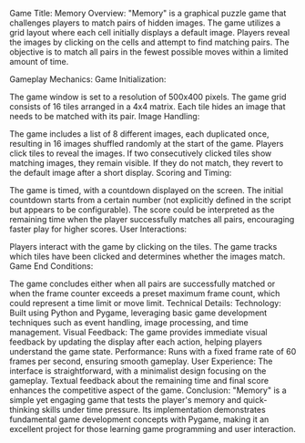 Game Title: Memory
Overview:
"Memory" is a graphical puzzle game that challenges players to match pairs of hidden images. The game utilizes a grid layout where each cell initially displays a default image. Players reveal the images by clicking on the cells and attempt to find matching pairs. The objective is to match all pairs in the fewest possible moves within a limited amount of time.

Gameplay Mechanics:
Game Initialization:

The game window is set to a resolution of 500x400 pixels.
The game grid consists of 16 tiles arranged in a 4x4 matrix.
Each tile hides an image that needs to be matched with its pair.
Image Handling:

The game includes a list of 8 different images, each duplicated once, resulting in 16 images shuffled randomly at the start of the game.
Players click tiles to reveal the images. If two consecutively clicked tiles show matching images, they remain visible. If they do not match, they revert to the default image after a short display.
Scoring and Timing:

The game is timed, with a countdown displayed on the screen. The initial countdown starts from a certain number (not explicitly defined in the script but appears to be configurable).
The score could be interpreted as the remaining time when the player successfully matches all pairs, encouraging faster play for higher scores.
User Interactions:

Players interact with the game by clicking on the tiles.
The game tracks which tiles have been clicked and determines whether the images match.
Game End Conditions:

The game concludes either when all pairs are successfully matched or when the frame counter exceeds a preset maximum frame count, which could represent a time limit or move limit.
Technical Details:
Technology: Built using Python and Pygame, leveraging basic game development techniques such as event handling, image processing, and time management.
Visual Feedback: The game provides immediate visual feedback by updating the display after each action, helping players understand the game state.
Performance: Runs with a fixed frame rate of 60 frames per second, ensuring smooth gameplay.
User Experience:
The interface is straightforward, with a minimalist design focusing on the gameplay.
Textual feedback about the remaining time and final score enhances the competitive aspect of the game.
Conclusion:
"Memory" is a simple yet engaging game that tests the player's memory and quick-thinking skills under time pressure. Its implementation demonstrates fundamental game development concepts with Pygame, making it an excellent project for those learning game programming and user interaction.
